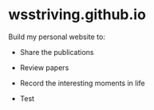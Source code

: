 # wsstriving.github.io

Build my personal website to:

- Share the publications
- Review papers
- Record the interesting moments in life


- Test
